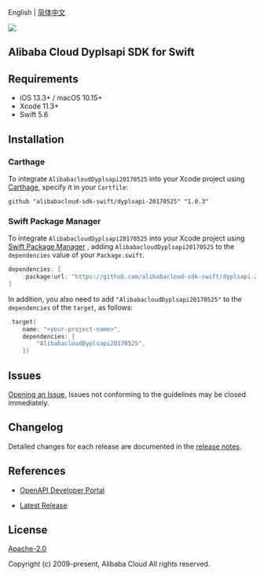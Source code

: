 English | [简体中文](README-CN.md)

![](https://aliyunsdk-pages.alicdn.com/icons/AlibabaCloud.svg)

## Alibaba Cloud Dyplsapi SDK for Swift

## Requirements

- iOS 13.3+ / macOS 10.15+
- Xcode 11.3+
- Swift 5.6

## Installation

### Carthage

To integrate `AlibabacloudDyplsapi20170525` into your Xcode project using [Carthage](https://github.com/Carthage/Carthage), specify it in your `Cartfile`:

```ogdl
github "alibabacloud-sdk-swift/dyplsapi-20170525" "1.0.3"
```

### Swift Package Manager

To integrate `AlibabacloudDyplsapi20170525` into your Xcode project using [Swift Package Manager](https://swift.org/package-manager/) , adding `AlibabacloudDyplsapi20170525` to the `dependencies` value of your `Package.swift`.

```swift
dependencies: [
    .package(url: "https://github.com/alibabacloud-sdk-swift/dyplsapi-20170525.git", from: "1.0.3")
]
```

In addition, you also need to add `"AlibabacloudDyplsapi20170525"` to the `dependencies` of the `target`, as follows:

```swift
.target(
    name: "<your-project-name>",
    dependencies: [
        "AlibabacloudDyplsapi20170525",
    ])
```

## Issues

[Opening an Issue](https://github.com/alibabacloud-sdk-swift/dyplsapi-20170525/issues/new), Issues not conforming to the guidelines may be closed immediately.

## Changelog

Detailed changes for each release are documented in the [release notes](./ChangeLog.txt).

## References

* [OpenAPI Developer Portal](https://next.api.alibabacloud.com/home)
- [Latest Release](https://github.com/alibabacloud-sdk-swift/dyplsapi-20170525)

## License

[Apache-2.0](http://www.apache.org/licenses/LICENSE-2.0)

Copyright (c) 2009-present, Alibaba Cloud All rights reserved.
